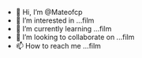 - 👋 Hi, I’m @Mateofcp
- 👀 I’m interested in ...film
- 🌱 I’m currently learning ...film
- 💞️ I’m looking to collaborate on ...film
- 📫 How to reach me ...film

<!---
Mateofcp/Mateofcp is a ✨ special ✨ repository because its `README.md` (this file) appears on your GitHub profile.
You can click the Preview link to take a look at your changes.
--->

